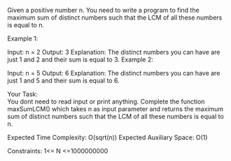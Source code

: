 Given a positive number n. You need to write a program to find the maximum sum of distinct numbers such that the LCM of all these numbers is equal to n.

Example 1:

Input: n = 2
Output: 3 
Explanation: The distinct numbers you can have are 
just 1 and 2 and their sum is equal to 3.
Example 2:

Input: n = 5
Output: 6
Explanation: The distinct numbers you can have 
are just 1 and 5 and their sum is equal to 6.

Your Task:  
You dont need to read input or print anything. Complete the function maxSumLCM() which takes n as input parameter and returns the maximum sum of distinct numbers such that the LCM of all these numbers is equal to n.

Expected Time Complexity: O(sqrt(n))
Expected Auxiliary Space: O(1)

Constraints:
1<= N <=1000000000